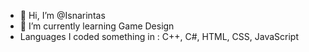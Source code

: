- 👋 Hi, I’m @Isnarintas
- 🌱 I’m currently learning Game Design
- Languages I coded something in : C++, C#, HTML, CSS, JavaScript

<!---
Isnarintas/Isnarintas is a ✨ special ✨ repository because its `README.md` (this file) appears on your GitHub profile.
You can click the Preview link to take a look at your changes.
--->
